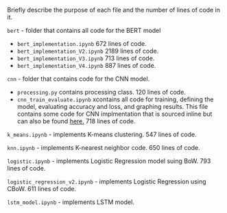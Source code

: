 Briefly describe the purpose of each file and the number of lines of code
in it.

`bert` - folder that contains all code for the BERT model
  - `bert_implementation.ipynb` 672 lines of code.
  - `bert_implementation_V2.ipynb` 2189 lines of code.
  - `bert_implementation_V3.ipynb` 713 lines of code.
  - `bert_implementation_V4.ipynb` 887 lines of code.

`cnn` - folder that contains code for the CNN model.
  - `processing.py` contains processing class. 120 lines of code. 
  - `cnn_train_evaluate.ipynb` xcontains all code for training, defining the model, evaluating accuracy and loss, and graphing results. This file contains some code for CNN implmentation that is sourced inline but can also be found [here.](https://coderzcolumn.com/tutorials/artificial-intelligence/pytorch-conv1d-for-text-classification) 718 lines of code.

`k_means.ipynb` - implements K-means clustering. 547 lines of code.

`knn.ipynb` - implements K-nearest neighbor code. 650 lines of code.

`logistic.ipynb` - implements Logistic Regression model suing BoW. 793 lines of code.

`logistic_regression_v2.ipynb` - implements Logistic Regression using CBoW. 611 lines of code.

`lstm_model.ipynb` - implements LSTM model. 

